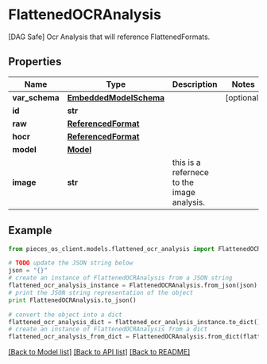 # FlattenedOCRAnalysis

[DAG Safe] Ocr Analysis that will reference FlattenedFormats.

## Properties
Name | Type | Description | Notes
------------ | ------------- | ------------- | -------------
**var_schema** | [**EmbeddedModelSchema**](EmbeddedModelSchema.md) |  | [optional] 
**id** | **str** |  | 
**raw** | [**ReferencedFormat**](ReferencedFormat.md) |  | 
**hocr** | [**ReferencedFormat**](ReferencedFormat.md) |  | 
**model** | [**Model**](Model.md) |  | 
**image** | **str** | this is a refernece to the image analysis. | 

## Example

```python
from pieces_os_client.models.flattened_ocr_analysis import FlattenedOCRAnalysis

# TODO update the JSON string below
json = "{}"
# create an instance of FlattenedOCRAnalysis from a JSON string
flattened_ocr_analysis_instance = FlattenedOCRAnalysis.from_json(json)
# print the JSON string representation of the object
print FlattenedOCRAnalysis.to_json()

# convert the object into a dict
flattened_ocr_analysis_dict = flattened_ocr_analysis_instance.to_dict()
# create an instance of FlattenedOCRAnalysis from a dict
flattened_ocr_analysis_from_dict = FlattenedOCRAnalysis.from_dict(flattened_ocr_analysis_dict)
```
[[Back to Model list]](../README.md#documentation-for-models) [[Back to API list]](../README.md#documentation-for-api-endpoints) [[Back to README]](../README.md)


